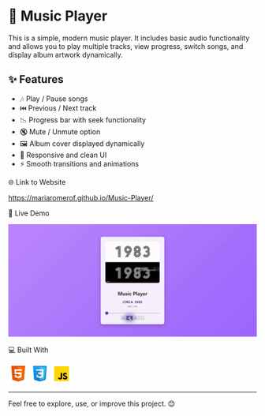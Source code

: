 # 🎵 Music Player

This is a simple, modern music player. 
It includes basic audio functionality and allows you to play multiple tracks, view progress, switch songs, and display album artwork dynamically.

## ✨ Features

- 🎶 Play / Pause songs
- ⏮️ Previous / Next track
- 📉 Progress bar with seek functionality
- 🔇 Mute / Unmute option
- 🖼️ Album cover displayed dynamically
- 📱 Responsive and clean UI
- ⚡ Smooth transitions and animations



🌐 Link to Website

https://mariaromerof.github.io/Music-Player/

📸 Live Demo  

![Music Player Preview](images/GIF.gif)

💻 Built With
<p align="left">
  <img src="images/html5.png" alt="HTML5 logo" width="40"/>
  <img src="images/css3.png" alt="CSS3 logo" width="40"/>
  <img src="images/js.png" alt="JavaScript logo" width="40"/>
</p>


---

Feel free to explore, use, or improve this project. 😊